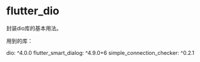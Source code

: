 # flutter_dio

封装dio库的基本用法。

用到的库：

dio: ^4.0.0
flutter_smart_dialog: ^4.9.0+6
simple_connection_checker: ^0.2.1
